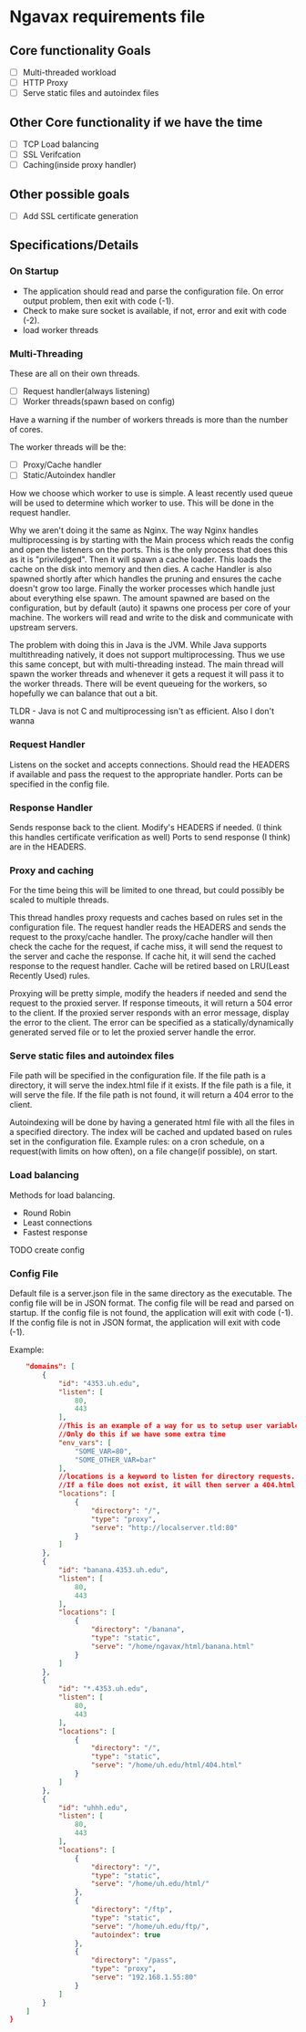 # Ngavax requirements file

## Core functionality Goals

* [ ] Multi-threaded workload
* [ ] HTTP Proxy
* [ ] Serve static files and autoindex files

## Other Core functionality if we have the time

* [ ] TCP Load balancing
* [ ] SSL Verifcation
* [ ] Caching(inside proxy handler)

## Other possible goals

* [ ] Add SSL certificate generation

## Specifications/Details

### On Startup

* The application should read and parse the configuration file. On error output problem, then exit with code (-1).
* Check to make sure socket is available, if not, error and exit with code (-2).
* load worker threads

### Multi-Threading

These are all on their own threads.

* [ ] Request handler(always listening)
* [ ] Worker threads(spawn based on config)

Have a warning if the number of workers threads is more than the number of cores.

The worker threads will be the:

* [ ] Proxy/Cache handler
* [ ] Static/Autoindex handler

How we choose which worker to use is simple. A least recently used queue will be used to determine which worker to use. This will be done in the request handler.

Why we aren't doing it the same as Nginx. The way Nginx handles multiprocessing is by starting with the Main process which reads the config and open the listeners on the ports. This is the only process that does this as it is "priviledged". Then it will spawn a cache loader. This loads the cache on the disk into memory and then dies. A cache Handler is also spawned shortly after which handles the pruning and ensures the cache doesn't grow too large. Finally the worker processes which handle just about everything else spawn. The amount spawned are based on the configuration, but by default (auto) it spawns one process per core of your machine. The workers will read and write to the disk and communicate with upstream servers.

The problem with doing this in Java is the JVM. While Java supports multithreading natively, it does not support multiprocessing. Thus we use this same concept, but with multi-threading instead. The main thread will spawn the worker threads and whenever it gets a request it will pass it to the worker threads. There will be event queueing for the workers, so hopefully we can balance that out a bit.

TLDR - Java is not C and multiprocessing isn't as efficient. Also I don't wanna

### Request Handler

Listens on the socket and accepts connections. Should read the HEADERS if available and pass the request to the appropriate handler.
Ports can be specified in the config file.

### Response Handler

Sends response back to the client. Modify's HEADERS if needed. (I think this handles certificate verification as well)
Ports to send response (I think) are in the HEADERS.

### Proxy and caching

For the time being this will be limited to one thread, but could possibly be scaled to multiple threads.

This thread handles proxy requests and caches based on rules set in the configuration file. The request handler reads the HEADERS and sends the request to the proxy/cache handler. The proxy/cache handler will then check the cache for the request, if cache miss, it will send the request to the server and cache the response. If cache hit, it will send the cached response to the request handler. Cache will be retired based on LRU(Least Recently Used) rules.

Proxying will be pretty simple, modify the headers if needed and send the request to the proxied server. If response timeouts, it will return a 504 error to the client. If the proxied server responds with an error message, display the error to the client. The error can be specified as a statically/dynamically generated served file or to let the proxied server handle the error.

### Serve static files and autoindex files

File path will be specified in the configuration file. If the file path is a directory, it will serve the index.html file if it exists. If the file path is a file, it will serve the file. If the file path is not found, it will return a 404 error to the client.

Autoindexing will be done by having a generated html file with all the files in a specified directory. The index will be cached and updated based on rules set in the configuration file. Example rules: on a cron schedule, on a request(with limits on how often), on a file change(if possible), on start.

### Load balancing

Methods for load balancing.

* Round Robin
* Least connections
* Fastest response

TODO create config

### Config File

Default file is a server.json file in the same directory as the executable. The config file will be in JSON format. The config file will be read and parsed on startup. If the config file is not found, the application will exit with code (-1). If the config file is not in JSON format, the application will exit with code (-1).

Example:

```json
    "domains": [
        {
            "id": "4353.uh.edu",
            "listen": [
                80,
                443
            ],
            //This is an example of a way for us to setup user variables
            //Only do this if we have some extra time
            "env_vars": [
                "SOME_VAR=80",
                "SOME_OTHER_VAR=bar"
            ],
            //locations is a keyword to listen for directory requests. "/" listens for index.html inside the html directory, then allow any other files to be accessed.
            //If a file does not exist, it will then server a 404.html if it exists or just 404
            "locations": [
                {
                    "directory": "/",
                    "type": "proxy",
                    "serve": "http://localserver.tld:80"
                }
            ]
        },
        {
            "id": "banana.4353.uh.edu",
            "listen": [
                80,
                443
            ],
            "locations": [
                {
                    "directory": "/banana",
                    "type": "static",
                    "serve": "/home/ngavax/html/banana.html"
                }
            ]
        },
        {
            "id": "*.4353.uh.edu",
            "listen": [
                80,
                443
            ],
            "locations": [
                {
                    "directory": "/",
                    "type": "static",
                    "serve": "/home/uh.edu/html/404.html"
                }
            ]
        },
        {
            "id": "uhhh.edu",
            "listen": [
                80,
                443
            ],
            "locations": [
                {
                    "directory": "/",
                    "type": "static",
                    "serve": "/home/uh.edu/html/"
                },
                {
                    "directory": "/ftp",
                    "type": "static",
                    "serve": "/home/uh.edu/ftp/",
                    "autoindex": true
                },
                {
                    "directory": "/pass",
                    "type": "proxy",
                    "serve": "192.168.1.55:80"
                }
            ]
        }
    ]
}
```
